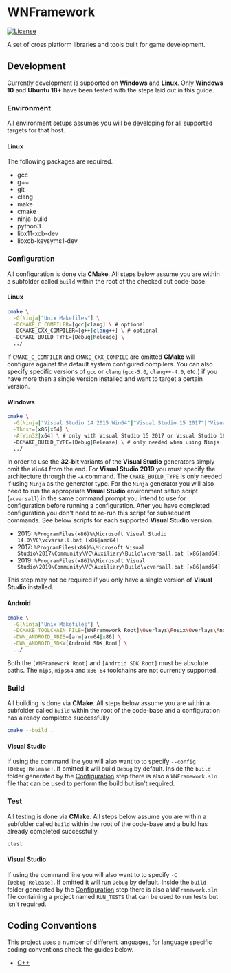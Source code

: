 # WNFramework

[![License]](LICENSE)

A set of cross platform libraries and tools built for game development.

## Development

Currently development is supported on **Windows** and **Linux**. Only
**Windows 10** and **Ubuntu 18+** have been tested with the steps laid out in
this guide.

### Environment

All environment setups assumes you will be developing for all supported targets
for that host.

#### Linux

The following packages are required.

* gcc
* g++
* git
* clang
* make
* cmake
* ninja-build
* python3
* libx11-xcb-dev
* libxcb-keysyms1-dev

### Configuration

All configuration is done via **CMake**. All steps below assume you are within a
subfolder called `build` within the root of the checked out code-base.

#### Linux

```sh
cmake \
  -G[Ninja|"Unix Makefiles"] \
  -DCMAKE_C_COMPILER=[gcc|clang] \ # optional
  -DCMAKE_CXX_COMPILER=[g++|clang++] \ # optional
  -DCMAKE_BUILD_TYPE=[Debug|Release] \
  ../
```

If `CMAKE_C_COMPILER` and `CMAKE_CXX_COMPILE` are omitted **CMake** will
configure against the default system configured compilers. You can also specify
specific versions of `gcc` or `clang` (`gcc-5.0`, `clang++-4.0`, etc.) if you
have more then a single version installed and want to target a certain version.

#### Windows

```sh
cmake \
  -G[Ninja|"Visual Studio 14 2015 Win64"|"Visual Studio 15 2017"|"Visual Studio 16 2019"] \
  -Thost=[x86|x64] \
  -A[Win32|x64] \ # only with Visual Studio 15 2017 or Visual Studio 16 2019 generators
  -DCMAKE_BUILD_TYPE=[Debug|Release] \ # only needed when using Ninja
  ../
```

In order to use the **32-bit** variants of the **Visual Studio** generators
simply omit the `Win64` from the end. For **Visual Studio 2019** you must
specify the architecture through the `-A` command. The `CMAKE_BUILD_TYPE` is
only needed if using `Ninja` as the generator type. For the `Ninja` generator
you will also need to run the appropriate **Visual Studio** environment setup
script (`vcvarsall`) in the same command prompt you intend to use for
configuration before running a configuration. After you have completed
configuration you don't need to re-run this script for subsequent commands. See
below scripts for each supported **Visual Studio** version.

* 2015: `%ProgramFiles(x86)%\Microsoft Visual Studio 14.0\VC\vcvarsall.bat [x86|amd64]`
* 2017: `%ProgramFiles(x86)%\Microsoft Visual Studio\2017\Community\VC\Auxiliary\Build\vcvarsall.bat [x86|amd64]`
* 2019: `%ProgramFiles(x86)%\Microsoft Visual Studio\2019\Community\VC\Auxiliary\Build\vcvarsall.bat [x86|amd64]`

This step may not be required if you only have a single version of
**Visual Studio** installed.

#### Android

```sh
cmake \
  -G[Ninja|"Unix Makefiles"] \
  -DCMAKE_TOOLCHAIN_FILE=[WNFramework Root]\Overlays\Posix\Overlays\Android\android.toolchain.cmake \
  -DWN_ANDROID_ABIS=[arm|arm64|x86] \
  -DWN_ANDROID_SDK=[Android SDK Root] \
  ../
```

Both the `[WNFramework Root]` and `[Android SDK Root]` must be absolute paths.
The `mips`, `mips64` and `x86-64` toolchains are not currently supported.

### Build

All building is done via **CMake**. All steps below assume you are within a
subfolder called `build` within the root of the code-base and a configuration
has already completed successfully

```sh
cmake --build .
```

#### Visual Studio

If using the command line you will also want to to specify
`--config [Debug|Release]`. If omitted it will build `Debug` by default. Inside
the `build` folder generated by the [Configuration](#windows) step there is also
a `WNFramework.sln` file that can be used to perform the build but isn't
required.

### Test

All testing is done via **CMake**. All steps below assume you are within a
subfolder called `build` within the root of the code-base and a build has
already completed successfully.

```sh
ctest
```

#### Visual Studio

If using the command line you will also want to to specify `-C [Debug|Release]`.
If omitted it will run `Debug` by default. Inside the `build` folder generated
by the [Configuration](#windows) step there is also a `WNFramework.sln` file
containing a project named `RUN_TESTS` that can be used to run tests but isn't
required.

## Coding Conventions

This project uses a number of different languages, for language specific coding
conventions check the guides below.

* [C++](documents/coding-conventions/cpp.md)

<!-- external links -->
[License]: https://img.shields.io/github/license/WNProject/WNFramework?label=License
